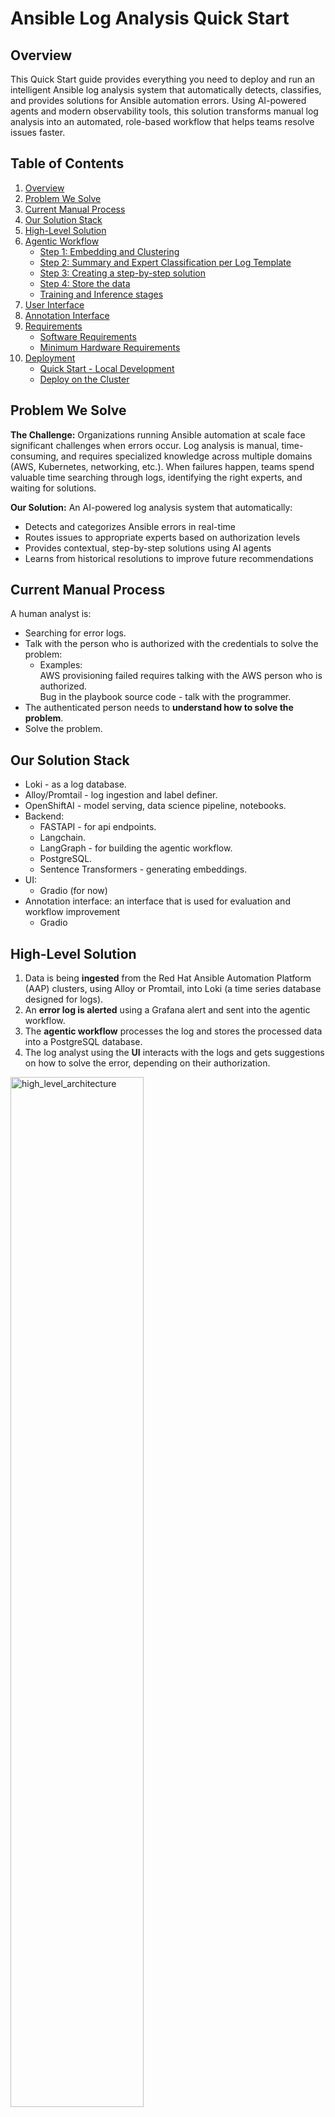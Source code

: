 # Ansible Log Analysis Quick Start

## Overview

This Quick Start guide provides everything you need to deploy and run an intelligent Ansible log analysis system that automatically detects, classifies, and provides solutions for Ansible automation errors. Using AI-powered agents and modern observability tools, this solution transforms manual log analysis into an automated, role-based workflow that helps teams resolve issues faster.

## Table of Contents

1. [Overview](#overview)
2. [Problem We Solve](#problem-we-solve)
3. [Current Manual Process](#current-manual-process)
4. [Our Solution Stack](#our-solution-stack)
5. [High-Level Solution](#high-level-solution)
6. [Agentic Workflow](#agentic-workflow)
   - [Step 1: Embedding and Clustering](#step-1-embedding-and-clustering)
   - [Step 2: Summary and Expert Classification per Log Template](#step-2-summary-and-expert-classification-per-log-template)
   - [Step 3: Creating a step-by-step solution](#step-3-creating-a-step-by-step-solution)
   - [Step 4: Store the data](#step-4-store-the-data)
   - [Training and Inference stages](#training-and-inference-stages)
7. [User Interface](#user-interface)
8. [Annotation Interface](#annotation-interface)
9. [Requirements](#requirements)
   - [Software Requirements](#software-requirements)
   - [Minimum Hardware Requirements](#minimum-hardware-requirements)
10. [Deployment](#deployment)
    - [Quick Start - Local Development](#quick-start---local-development)
    - [Deploy on the Cluster](#deploy-on-the-cluster)

## Problem We Solve

**The Challenge:** Organizations running Ansible automation at scale face significant challenges when errors occur. Log analysis is manual, time-consuming, and requires specialized knowledge across multiple domains (AWS, Kubernetes, networking, etc.). When failures happen, teams spend valuable time searching through logs, identifying the right experts, and waiting for solutions.

**Our Solution:** An AI-powered log analysis system that automatically:
- Detects and categorizes Ansible errors in real-time
- Routes issues to appropriate experts based on authorization levels
- Provides contextual, step-by-step solutions using AI agents
- Learns from historical resolutions to improve future recommendations

## Current Manual Process

A human analyst is:

* Searching for error logs.  
* Talk with the person who is authorized with the credentials to solve the problem:  
  * Examples:   
    AWS provisioning failed requires talking with the AWS person who is authorized.  
    Bug in the playbook source code \- talk with the programmer.  
* The authenticated person needs to **understand how to solve the problem**.  
* Solve the problem.

## Our Solution Stack

* Loki \- as a log database.  
* Alloy/Promtail \- log ingestion and label definer.  
* OpenShiftAI \- model serving, data science pipeline, notebooks.  
* Backend:  
  * FASTAPI \- for api endpoints.  
  * Langchain.  
  * LangGraph \- for building the agentic workflow.  
  * PostgreSQL.  
  * Sentence Transformers \- generating embeddings.  
* UI:  
  * Gradio (for now)  
* Annotation interface: an interface that is used for evaluation and workflow improvement  
  * Gradio

## High-Level Solution

1. Data is being **ingested** from the Red Hat Ansible Automation Platform (AAP) clusters, using Alloy or Promtail, into Loki (a time series database designed for logs).  
2. An **error log is alerted** using a Grafana alert and sent into the agentic workflow.  
3. The **agentic workflow** processes the log and stores the processed data into a PostgreSQL database.  
4. The log analyst using the **UI** interacts with the logs and gets suggestions on how to solve the error, depending on their authorization. 

<img src="figures/high_level_architecture.png" alt="high_level_architecture" style="width:65%;">

## Agentic Workflow:

<img src="figures/workflow.png" alt="Workflow" style="width:65%;">

### Step 1: Embedding and Clustering

Many logs are generated from the same log template. To group them, we embed a subset of each log, then cluster all the embeddings into groups. Each group represents a log template. For example, let’s look at the following three logs:

```
1. error: user id 10 already exits.
2. error: user id 15 already exits.
3. error: password of user itayk is wrong.
```

As we can see here, logs 1 and 2 are from the same template, and we want to group them together.

Then the user will be able to filter by templates.

### Step 2: Summary and Expert Classification per Log Template

For each log template, create a summary of the log and classify it by authorization.  
For example, an analyst who has AWS authentication will filter by their authorization and will see only relevant error summaries in the UI.

### Step 3: Creating a step-by-step solution 

We will have a router that will determine if we need more context to solve the problem or if the log error alone is sufficient to generate the step-by-step solution.  
If we need more context, we will spin up an agent that will accumulate context as needed by using the following:

* **Loki MCP**, which is able to query the log database for additional log context.  
* **RAG** for retrieving an error cheat sheet of already solved questions.  
* **Ansible MCP** for obtaining code source data to suggest a better solution.

### Step 4: Store the data

* Store a payload of the generated values for each log in a PostgreSQL database.

### Training and Inference stages

Currently, the **only difference** between the training and inference stages is the clustering algorithm.

#### Training

Train the clustering algorithm to cluster the logs by log-template.

#### Inference 

Load the trained clustering model.

## User Interface

* Each expert selects their rule, dependent on their authorization. Current rules are:  
  * Kubernetes / OpenShift Cluster Admins  
  * DevOps / CI/CD Engineers (Ansible \+ Automation Platform)  
  * Networking / Security Engineers  
  * System Administrators / OS Engineers  
  * Application Developers / GitOps / Platform Engineers  
  * Identity & Access Management (IAM) Engineers  
  * Other / Miscellaneous  
* Each expert can filter by labels (cluster\_name, log\_file\_name, …)  
* A summary of each log is listed to the expert, the expert can click on the log summary and view the whole log, and a step-by-step solution, timestamp, and labels

<img src="figures/experts_option.png" alt="Experts Option" style="width:40%;">

After selecting the authorization class "expert":

<img src="figures/ui_view.png" alt="UI View" style="width:65%;">

<img src="figures/step-by-step.png" alt="Step-by-step Solution" style="width:65%;">

## Annotation Interface

For improving our agentic workflow, context PDFs, and other context we need to understand the errors. To do so, we have a data annotation interface for annotating Ansible error log pipeline outputs,  
Where we see the agentic workflow:

* **Input** of the left (error log)  
* **Outputs** in the center (summary, and step-by-step solution)  
* **Annotation window** on the right.

See the interface below:

<img src="figures/anotation_interface.png" alt="Annotation Interface" style="width:65%;">

## Requirements

### Software Requirements

#### For Production Cluster Deployment
- **OpenShift Cluster** <TODO add version>
- **Helm** <TODO add version>
- **oc CLI** (for OpenShift)


### Minimum Hardware Requirements

#### Production Cluster Environment

<TODO>


#### Scalability Considerations

<TODO>
- **GPU** for faster embedding.


## Deployment

The Ansible Log Monitor can be deployed in multiple environments depending on your needs. Choose the deployment method that best fits your requirements:

### Mock Data (Temporary for Development)

To use add data during development, add your log files to the `data/logs/failed` directory. 

Each log should be saved as a separate `.txt` file (e.g., `<filename>.txt`).
For example `data/logs/failed/example.txt`

### Quick Start - Local Development

For development and testing, you can run all services locally using the provided Makefile:

#### Prerequisites
- Docker and Docker Compose
- Python 3.12+ with `uv` package manager
- Make (for running deployment commands)

#### Deploy Locally

Follow these steps to set up and run the Ansible Log Monitor on your local development environment:

**1. Clone and Setup Repository**
```bash
# Clone the repository
git clone <repository-url>
cd ansible-logs

# Install Python dependencies using uv
uv sync
```

**2. Configure Environment Variables**
```bash
# Copy the environment template and configure your settings
cp .env.example .env

# Edit .env with your API keys and configuration:
# - OPENAI_API_ENDPOINT: VLLM (OpenAI) compitable endpoint
# - OPENAI_API_TOKEN: your token to the endpoint
# - OPENAI_MODEL: Model to use (e.g., Granite-3.3-8B-Instruct	)
# - LANGSMITH_API_KEY: Optional, for LangSmith tracing
```

**3. Start All Services**
```bash
# Run the complete training pipeline
make local/run-whole-training-pipeline

# Launch all services in the background
make local/start

# Perform status check to see which services are running
make local/status

# Stop all services when done
make local/stop
```

**Additional Commands**
```bash
# Restart all services
make local/restart

# View all available local commands
make local/help
```

### Deploy on the Cluster

For production environments, deploy using Helm charts to OpenShift:

#### Prerequisites
- OpenShift cluster
- Helm 3.x
- oc configured for your cluster

#### Quick Deploy to OpenShift
```bash
# Deploy to specific namespace
make helm/deploy NAMESPACE=alm-prod

```

#### Production Configuration
```bash
# Deploy with production settings
helm upgrade --install alm ./deploy/helm/ansible-log-monitor \
  --set backend.replicas=3 \
  --set backend.ingress.enabled=true \
  --set backend.ingress.hosts[0].host=alm.yourdomain.com \
  --set postgres.persistence.size=50Gi
```

#### OpenShift Management Commands
```bash
make helm/help                    # Show all helm commands
make helm/status                  # Check deployment status
make helm/logs-backend           # View backend application logs
make helm/port-forward-backend   # Port forward to access backend locally
make helm/uninstall             # Remove the deployment
```
